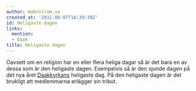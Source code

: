 ```yaml
---
author: Wahnstrom.se
created_at: '2011-08-07T16:39:39Z'
id: Heligaste dagen
links:
  mention:
  - Daak
title: Heligaste dagen
---
```


Oavsett om en religion har en eller flera heliga dagar så är det bara en av dessa som är den
heligaste dagen. Exempelvis så är den sjunde dagen på det nya året [Daakkyrkans] heligaste dag. På
den heligaste dagen är det brukligt att medlemmarna erlägger sin tribut.

  [Daakkyrkans]: Daak